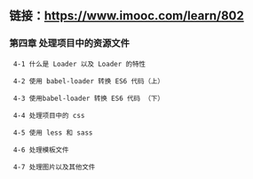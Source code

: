 ## 链接：https://www.imooc.com/learn/802

### 第四章 处理项目中的资源文件
```
 4-1 什么是 Loader 以及 Loader 的特性
 
 4-2 使用 babel-loader 转换 ES6 代码（上） 
 
 4-3 使用babel-loader 转换 ES6 代码 （下） 
 
 4-4 处理项目中的 css 
 
 4-5 使用 less 和 sass 
 
 4-6 处理模板文件 
 
 4-7 处理图片以及其他文件 
```
